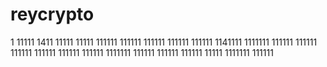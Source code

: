 # reycrypto
1
11111
1411
11111
11111
111111
111111
111111
111111
111111
1141111
1111111
111111
111111
111111
111111
111111
111111
1111111
111111
111111
111111
11111
1111111
111111
